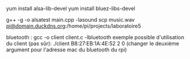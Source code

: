 yum install alsa-lib-devel
yum install bluez-libs-devel

g++ -g -o alsatest main.cpp -lasound
scp music.wav pi@domain.duckdns.org:/home/pi/projects/laboratoire5

bluetooth :
gcc -o client client.c -lbluetooth
    exemple possible d'utilisation du client (pas sûr):
./client B8:27:EB:1A:4E:52 2 0 (changer le deuxième argument pour l'adresse mac du bluetooth du rpi)